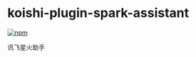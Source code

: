 # koishi-plugin-spark-assistant

[![npm](https://img.shields.io/npm/v/koishi-plugin-spark-assistant?style=flat-square)](https://www.npmjs.com/package/koishi-plugin-spark-assistant)

讯飞星火助手
